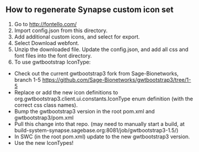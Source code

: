 ## How to regenerate Synapse custom icon set
1.  Go to http://fontello.com/
2.  Import config.json from this directory.
3.  Add additional custom icons, and select for export.
4.  Select Download webfont.
5.  Unzip the downloaded file. Update the config.json, and add all css and font files into the font directory. 
6.  To use gwtbootstrap IconType:
- Check out the current gwtbootstrap3 fork from Sage-Bionetworks, branch 1-5
https://github.com/Sage-Bionetworks/gwtbootstrap3/tree/1-5
- Replace or add the new icon definitions to org.gwtbootstrap3.client.ui.constants.IconType enum definition (with the correct css class names).
- Bump the gwtbootstrap3 version in the root pom.xml and gwtbootstrap3/pom.xml
- Pull this change into that repo.
(may need to manually start a build, at build-system-synapse.sagebase.org:8081/job/gwtbootstrap3-1.5/)
- In SWC (in the root pom.xml) update to the new gwtbootstrap3 version.
- Use the new IconTypes! 